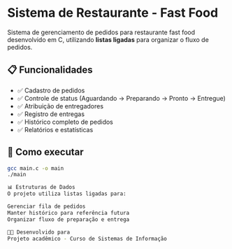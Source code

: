 # Sistema de Restaurante - Fast Food

Sistema de gerenciamento de pedidos para restaurante fast food desenvolvido em C, utilizando **listas ligadas** para organizar o fluxo de pedidos.

## 📋 Funcionalidades

- ✅ Cadastro de pedidos
- ✅ Controle de status (Aguardando → Preparando → Pronto → Entregue)
- ✅ Atribuição de entregadores
- ✅ Registro de entregas
- ✅ Histórico completo de pedidos
- ✅ Relatórios e estatísticas

## 🚀 Como executar

```bash
gcc main.c -o main
./main

📊 Estruturas de Dados
O projeto utiliza listas ligadas para:

Gerenciar fila de pedidos
Manter histórico para referência futura
Organizar fluxo de preparação e entrega

👨‍💻 Desenvolvido para
Projeto acadêmico - Curso de Sistemas de Informação
